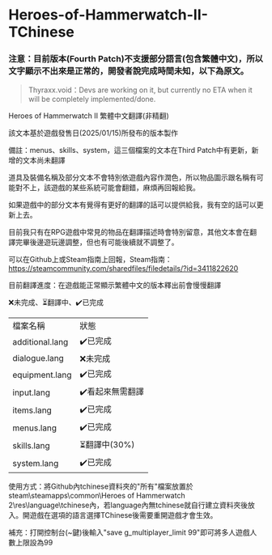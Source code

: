 # Heroes-of-Hammerwatch-II-TChinese

<h3>注意：目前版本(Fourth Patch)不支援部分語言(包含繁體中文)，所以文字顯示不出來是正常的，開發者說完成時間未知，以下為原文。</h3>

>Thyraxx.void：Devs are working on it, but currently no ETA when it will be completely implemented/done. 

Heroes of Hammerwatch II 繁體中文翻譯(非精翻)

該文本基於遊戲發售日(2025/01/15)所發布的版本製作

備註：menus、skills、system，這三個檔案的文本在Third Patch中有更新，新增的文本尚未翻譯

道具及裝備名稱及部分文本不會特別依遊戲內容作潤色，所以物品圖示跟名稱有可能對不上，該遊戲的某些系統可能會翻錯，麻煩再回報給我。

如果遊戲中的部分文本有覺得有更好的翻譯的話可以提供給我，我有空的話可以更新上去。

目前我只有在RPG遊戲中常見的物品在翻譯描述時會特別留意，其他文本會在翻譯完畢後邊遊玩邊調整，但也有可能後續就不調整了。

可以在Github上或Steam指南上回報，Steam指南：https://steamcommunity.com/sharedfiles/filedetails/?id=3411822620

目前翻譯進度：在遊戲能正常顯示繁體中文的版本釋出前會慢慢翻譯

❌未完成、⏳翻譯中、✔️已完成
<table>
    <tr>
        <td>檔案名稱</td>
        <td>狀態</td>
    </tr>
    <tr>
        <td>additional.lang</td>
        <td>✔️已完成</td>
    </tr>
    <tr>
        <td>dialogue.lang</td>
        <td>❌未完成</td>
    </tr>
    <tr>
        <td>equipment.lang</td>
        <td>✔️已完成</td>
    </tr>
    <tr>
        <td>input.lang</td>
        <td>✔️看起來無需翻譯</td>
    </tr>
    <tr>
        <td>items.lang</td>
        <td>✔️已完成</td>
    </tr>
    <tr>
        <td>menus.lang</td>
        <td>✔️已完成</td>
    </tr>
    <tr>
        <td>skills.lang</td>
        <td>⏳翻譯中(30%)</td>
    </tr>
    <tr>
        <td>system.lang</td>
        <td>✔️已完成</td>
    </tr>
</table>

使用方式：將Github內tchinese資料夾的"所有"檔案放置於steam\steamapps\common\Heroes of Hammerwatch 2\res\language\tchinese內，若language內無tchinese就自行建立資料夾後放入。開遊戲在選項的語言選擇TChinese後需要重開遊戲才會生效。

補充：打開控制台(~鍵)後輸入"save g_multiplayer_limit 99"即可將多人遊戲人數上限設為99

